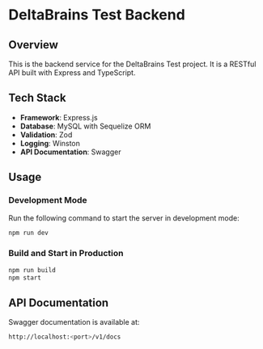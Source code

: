 # DeltaBrains Test Backend

## Overview

This is the backend service for the DeltaBrains Test project. It is a RESTful API built with Express and TypeScript.

## Tech Stack

- **Framework**: Express.js
- **Database**: MySQL with Sequelize ORM
- **Validation**: Zod
- **Logging**: Winston
- **API Documentation**: Swagger

## Usage

### Development Mode

Run the following command to start the server in development mode:

```sh
npm run dev
```

### Build and Start in Production

```sh
npm run build
npm start
```

## API Documentation

Swagger documentation is available at:

```sh
http://localhost:<port>/v1/docs
```
